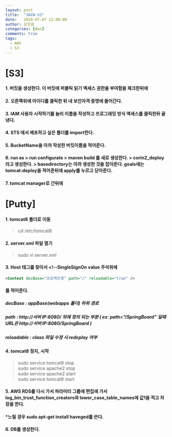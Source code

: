 ```yaml
---
layout: post
title:  "JAVA-S3"
date:   2018-07-07 12:00:00
author: 강진광
categories: [Aws]
comments: true
tags:
  - AWS
  - S3
---
```

# [S3]
#### 1. 버킷을 생성한다. 이 버킷에 퍼블릭 읽기 액세스 권한을 부여함을 체크한뒤에
#### 2. 오른쪽위에 아이디를 클릭한 뒤 내 보안자격 증명에 들어간다.
#### 3. IAM 사용자 시작하기를 눌러 이름을 작성하고 프로그래밍 방식 액세스를 클릭한뒤 끝낸다.
#### 4. STS 에서 배포하고 싶은 폴더를 import한다. 
#### 5. BucketName을 아까 작성한 버킷이름을 적어준다. 
#### 6. run as > run configurate > maven build 를 새로 생성한다. > corin2_deploy라고 생성한다. > basedirectory는 아까 생성한 것을 잡아준다. goals에는 tomcat:deploy을 적어준뒤에 apply를 누르고 닫아준다.
#### 7. tomcat manager로 간뒤에 

# [Putty]
#### 1. tomcat8 폴더로 이동
> cd /etc/tomcat8

#### 2. server.xml 파일 열기
> sudo vi server.xml

#### 3. Host 태그를 찾아서 <!--SingleSignOn value 주석위에  
~~~xml
<Context docBase="프로젝트명" path="/" reloadable="true" />
~~~
#### 를 적어준다.
##### docBase : appBase(webapps 폴더) 하위 경로

##### path : http://서버 IP:8080/ 뒤에 정의 되는 부분 ( ex: path=”/SpringBoard” 일때 URL은 http://서버 IP:8080/SpringBoard )

##### reloadable : class 파일 수정 시 redeploy 여부

#### 4. tomcat8 정지, 시작
> sudo service tomcat8 stop<br>
> sudo service apache2 stop<br>
> sudo service apache2 start<br>
> sudo service tomcat8 start

#### 5. AWS RDS를 다시 가서 파라미터 그룹에 편집에 가서 log_bin_trust_function_creators와 lower_case_table_names에 값1을 적고 저장을 한다.
#### *느릴 경우 sudo apt-get install haveged를 쓴다.

#### 6. DB를 생성한다. 